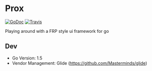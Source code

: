 # Prox
[![GoDoc](http://img.shields.io/badge/go-documentation-blue.svg?style=flat-square)](http://godoc.org/github.com/influx6/prox)
[![Travis](https://travis-ci.org/influx6/prox.svg?branch=master)](https://travis-ci.org/influx6/prox)

Playing around with a FRP style ui framework for go

## Dev
- Go Version: 1.5
- Vendor Management: Glide (https://github.com/Masterminds/glide)
